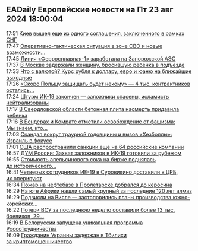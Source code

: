 <h2>EADaily Европейские новости на Пт 23 авг 2024 18:00:04</h2>
<div class="rssn table">
  <span class="smaller gray hspace">17:51</span>
  <a class="nodecor" href="https://eadaily.com/ru/news/2024/08/23/kiev-vyshel-eshche-iz-odnogo-soglasheniya-zaklyuchennogo-v-ramkah-sng">Киев вышел еще из одного соглашения, заключенного в рамках СНГ</a>
</div>
<div class="rssn table">
  <span class="smaller gray hspace">17:47</span>
  <a class="nodecor" href="https://eadaily.com/ru/news/2024/08/23/operativno-takticheskaya-situaciya-v-zone-svo-i-novye-vozmozhnosti-planiruyushchih-fabov">Оперативно-тактическая ситуация в зоне СВО и новые возможности...</a>
</div>
<div class="rssn table">
  <span class="smaller gray hspace">17:45</span>
  <a class="nodecor" href="https://eadaily.com/ru/news/2024/08/23/liniya-ferrosplavnaya-1-zarabotala-na-zaporozhskoy-aes">Линия «Ферросплавная-1» заработала на Запорожской АЭС</a>
</div>
<div class="rssn table">
  <span class="smaller gray hspace">17:37</span>
  <a class="nodecor" href="https://eadaily.com/ru/news/2024/08/23/v-moskve-zaderzhali-zhenshchinu-brosivshuyu-rebenka-v-podezde">В Москве задержали женщину, бросившую ребенка в подъезде</a>
</div>
<div class="rssn table">
  <span class="smaller gray hspace">17:33</span>
  <a class="nodecor" href="https://eadaily.com/ru/news/2024/08/23/chto-s-valyutoy-kurs-rublya-k-dollaru-evro-i-yuanyu-na-blizhayshie-vyhodnye">Что с валютой? Курс рубля к доллару, евро и юаню на ближайшие выходные</a>
</div>
<div class="rssn table">
  <span class="smaller gray hspace">17:26</span>
  <a class="nodecor" href="https://eadaily.com/ru/news/2024/08/23/skoro-polshu-zashchishchat-budet-nekomu-4-tys-kontraktnikov-ostalis-za-bortom">«Скоро Польшу защищать будет некому» — 4 тыс. контрактников остались...</a>
</div>
<div class="rssn table">
  <span class="smaller gray hspace">17:24</span>
  <a class="nodecor" href="https://eadaily.com/ru/news/2024/08/23/shturm-ik-19-zakonchen-zalozhniki-spaseny-islamisty-neytralizovany">Штурм ИК-19 закончен — заложники спасены, исламисты нейтрализованы</a>
</div>
<div class="rssn table">
  <span class="smaller gray hspace">17:17</span>
  <a class="nodecor" href="https://eadaily.com/ru/news/2024/08/23/v-sverdlovskoy-oblasti-betonnaya-plita-nasmert-pridavila-rebenka">В Свердловской области бетонная плита насмерть придавила ребенка</a>
</div>
<div class="rssn table">
  <span class="smaller gray hspace">17:16</span>
  <a class="nodecor" href="https://eadaily.com/ru/news/2024/08/23/v-benderah-i-komrate-otmetili-osvobozhdenie-ot-fashizma-my-znaem-kto-okkupant">В Бендерах и Комрате отметили освобождение от фашизма: Мы знаем, кто...</a>
</div>
<div class="rssn table">
  <span class="smaller gray hspace">17:03</span>
  <a class="nodecor" href="https://eadaily.com/ru/news/2024/08/23/skandal-vokrug-traurnoy-godovshchiny-i-vyzov-hezbolly-izrail-v-fokuse">Скандал вокруг траурной годовщины и вызов «Хезболлы»: Израиль в фокусе</a>
</div>
<div class="rssn table">
  <span class="smaller gray hspace">17:01</span>
  <a class="nodecor" href="https://eadaily.com/ru/news/2024/08/23/ssha-rasprostranili-sankcii-eshche-na-64-rossiyskie-kompanii">США распространили санкции еще на 64 российские компании</a>
</div>
<div class="rssn table">
  <span class="smaller gray hspace">16:57</span>
  <a class="nodecor" href="https://eadaily.com/ru/news/2024/08/23/dum-rossii-zahvat-zalozhnikov-v-ik-19-gotovili-za-rubezhom">ДУМ России: Захват заложников в ИК-19 готовили за рубежом</a>
</div>
<div class="rssn table">
  <span class="smaller gray hspace">16:55</span>
  <a class="nodecor" href="https://eadaily.com/ru/news/2024/08/23/stoimost-apelsinovogo-soka-na-birzhe-podnyalas-do-istoricheskogo-maksimuma">Стоимость апельсинового сока на бирже поднялась до исторического...</a>
</div>
<div class="rssn table">
  <span class="smaller gray hspace">16:41</span>
  <a class="nodecor" href="https://eadaily.com/ru/news/2024/08/23/chetveryh-sotrudnikov-ik-19-v-surovikino-dostavili-v-crb-ih-operiruyut">Четверых сотрудников ИК-19 в Суровикино доставили в ЦРБ, их оперируют</a>
</div>
<div class="rssn table">
  <span class="smaller gray hspace">16:34</span>
  <a class="nodecor" href="https://eadaily.com/ru/news/2024/08/23/pozhar-na-neftebaze-v-proletarske-dobralsya-do-kerosina">Пожар на нефтебазе в Пролетарске добрался до керосина</a>
</div>
<div class="rssn table">
  <span class="smaller gray hspace">16:29</span>
  <a class="nodecor" href="https://eadaily.com/ru/news/2024/08/23/na-yuge-afriki-nashli-samyy-krupnyy-za-poslednie-120-let-almaz">На юге Африки нашли самый крупный за последние 120 лет алмаз</a>
</div>
<div class="rssn table">
  <span class="smaller gray hspace">16:29</span>
  <a class="nodecor" href="https://eadaily.com/ru/news/2024/08/23/podvisli-na-visle-zastoporilis-plany-proizvodstva-yuzhno-koreyskih-tankov-v-polshe">Подвисли на Висле — застопорились планы производства южно-корейских...</a>
</div>
<div class="rssn table">
  <span class="smaller gray hspace">16:22</span>
  <a class="nodecor" href="https://eadaily.com/ru/news/2024/08/23/poteri-vsu-za-poslednyuyu-nedelyu-sostavili-bolee-13-tys-boevikov-29-sdalis-v-plen">Потери ВСУ за последнюю неделю составили более 13 тыс. боевиков, 29...</a>
</div>
<div class="rssn table">
  <span class="smaller gray hspace">16:19</span>
  <a class="nodecor" href="https://eadaily.com/ru/news/2024/08/23/v-belorussii-zapushchena-unikalnaya-programma-rossotrudnichestva">В Белоруссии запущена уникальная программа Россотрудничества</a>
</div>
<div class="rssn table">
  <span class="smaller gray hspace">16:09</span>
  <a class="nodecor" href="https://eadaily.com/ru/news/2024/08/23/grazhdanin-ukrainy-zaderzhan-v-tbilisi-za-kriptomoshennichestvo">Гражданин Украины задержан в Тбилиси за криптомошенничество</a>
</div>